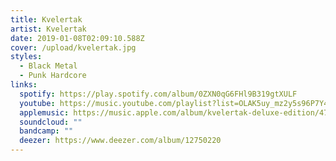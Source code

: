 ```yaml
---
title: Kvelertak
artist: Kvelertak
date: 2019-01-08T02:09:10.588Z
cover: /upload/kvelertak.jpg
styles:
  - Black Metal
  - Punk Hardcore
links:
  spotify: https://play.spotify.com/album/0ZXN0qG6FHl9B319gtXULF
  youtube: https://music.youtube.com/playlist?list=OLAK5uy_mz2y5s96P7Y42PwLEQsmkNPLA4qeqFSww
  applemusic: https://music.apple.com/album/kvelertak-deluxe-edition/471191045
  soundcloud: ""
  bandcamp: ""
  deezer: https://www.deezer.com/album/12750220
---
```

